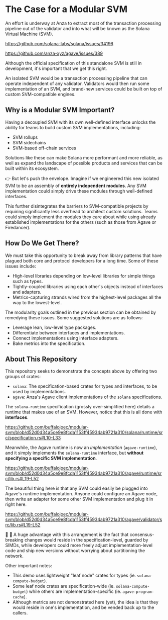 # The Case for a Modular SVM

An effort is underway at Anza to extract most of the transaction processing
pipeline out of the validator and into what will be known as the Solana Virtual
Machine (SVM).

<https://github.com/solana-labs/solana/issues/34196>

<https://github.com/anza-xyz/agave/issues/389>

Although the official specification of this standalone SVM is still in
development, it's important that we get this right.

An isolated SVM would be a transaction processing pipeline that can operate
independent of any validator. Validators would then run some implementation of
an SVM, and brand-new services could be built on top of custom SVM-compatible
engines.

## Why is a Modular SVM Important?

Having a decoupled SVM with its own well-defined interface unlocks the ability
for teams to build custom SVM implementations, including:

- SVM rollups
- SVM sidechains
- SVM-based off-chain services

Solutions like these can make Solana more performant and more reliable, as well
as expand the landscape of possible products and services that can be built
within its ecosystem.

👉 But let's push the envelope. Imagine if we engineered this new isolated SVM
to be an assembly of **entirely independent modules**. Any SVM implementation
could simply drive these modules through well-defined interfaces.

This further disintegrates the barriers to SVM-compatible projects by requiring
significantly less overhead to architect custom solutions. Teams could simply
implement the modules they care about while using already established
implementations for the others (such as those from Agave or Firedancer).

## How Do We Get There?

We must take this opportunity to break away from library patterns that have
plagued both core and protocol developers for a long time. Some of these issues
include:

- High-level libraries depending on low-level libraries for simple things such
  as types.
- Tightly-coupled libraries using each other's objects instead of interfaces
  and adapters.
- Metrics-capturing strands wired from the highest-level packages all the way to
  the lowest-level.

The modularity goals outlined in the previous section can be obtained by
remedying these issues. Some suggested solutions are as follows:

- Leverage lean, low-level type packages.
- Differentiate between interfaces and implementations.
- Connect implementations using interface adapters.
- Bake metrics into the specification.

## About This Repository

This repository seeks to demonstrate the concepts above by offering two groups
of crates:

- `solana`: The specification-based crates for types and interfaces, to be used
  by implementations.
- `agave`: Anza's Agave client implementations of the `solana` specifications.

The `solana-runtime` specification (grossly over-simplified here) details a
runtime that makes use of an SVM. However, notice that this is all done with
**interfaces**.

https://github.com/buffalojoec/modular-svm/blob/d52d0d34a5ce9e8fcda1153ff45934ab9721a310/solana/runtime/src/specification.rs#L10-L33

Meanwhile, the Agave runtime is now an _implementation_ (`agave-runtime`), and
it simply implements the `solana-runtime` interface, but **without specifying
a specific SVM implementation**.

https://github.com/buffalojoec/modular-svm/blob/d52d0d34a5ce9e8fcda1153ff45934ab9721a310/agave/runtime/src/lib.rs#L19-L52

The beautiful thing here is that any SVM could easily be plugged into Agave's
runtime implementation. Anyone could configure an Agave node, then write an
adapter for some other SVM implementation and plug it in right here.

https://github.com/buffalojoec/modular-svm/blob/d52d0d34a5ce9e8fcda1153ff45934ab9721a310/agave/validator/src/lib.rs#L19-L52

🔑 🔑 A huge advantage with this arrangement is the fact that consensus-breaking
changes would reside in the specification-level, guarded by SIMDs, while
developers could more freely adjust implementation-level code and ship new
versions without worrying about partitioning the network.

Other important notes:

- This demo uses lightweight "leaf node" crates for types
  (ie. `solana-compute-budget`).
- Some leaf node crates are specification-wide (ie. `solana-compute-budget`)
  while others are implementation-specific (ie. `agave-program-cache`).
- Although metrics are not demonstrated here (yet), the idea is that they would
  reside in one's implementation, and be vended back up to the callers.
